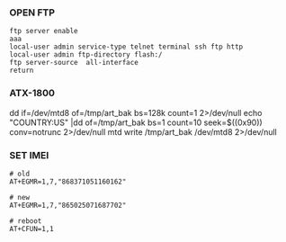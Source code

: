 ### OPEN FTP
```
ftp server enable
aaa
local-user admin service-type telnet terminal ssh ftp http
local-user admin ftp-directory flash:/
ftp server-source  all-interface
return
```

### ATX-1800
dd if=/dev/mtd8 of=/tmp/art_bak bs=128k count=1 2>/dev/null
echo "COUNTRY:US" |dd of=/tmp/art_bak bs=1 count=10 seek=$((0x90)) conv=notrunc 2>/dev/null
mtd write /tmp/art_bak /dev/mtd8 2>/dev/null

### SET IMEI
```
# old
AT+EGMR=1,7,"868371051160162"

# new
AT+EGMR=1,7,"865025071687702"

# reboot
AT+CFUN=1,1
```
